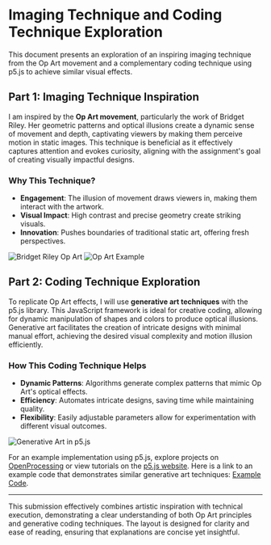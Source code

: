 # Imaging Technique and Coding Technique Exploration

This document presents an exploration of an inspiring imaging technique from the Op Art movement and a complementary coding technique using p5.js to achieve similar visual effects.

## Part 1: Imaging Technique Inspiration

I am inspired by the **Op Art movement**, particularly the work of Bridget Riley. Her geometric patterns and optical illusions create a dynamic sense of movement and depth, captivating viewers by making them perceive motion in static images. This technique is beneficial as it effectively captures attention and evokes curiosity, aligning with the assignment's goal of creating visually impactful designs.

### Why This Technique?

- **Engagement**: The illusion of movement draws viewers in, making them interact with the artwork.
- **Visual Impact**: High contrast and precise geometry create striking visuals.
- **Innovation**: Pushes boundaries of traditional static art, offering fresh perspectives.

![Bridget Riley Op Art](https://cdn.britannica.com/10/43710-050-89553A94/polyvinyl-acetate-paint-hardboard-Bridget-Riley-Tate-1963.jpg)
![Op Art Example](https://upload.wikimedia.org/wikipedia/commons/7/7b/Victor_Vasarely%2C_Cassiopeia.jpg)

## Part 2: Coding Technique Exploration

To replicate Op Art effects, I will use **generative art techniques** with the p5.js library. This JavaScript framework is ideal for creative coding, allowing for dynamic manipulation of shapes and colors to produce optical illusions. Generative art facilitates the creation of intricate designs with minimal manual effort, achieving the desired visual complexity and motion illusion efficiently.

### How This Coding Technique Helps

- **Dynamic Patterns**: Algorithms generate complex patterns that mimic Op Art's optical effects.
- **Efficiency**: Automates intricate designs, saving time while maintaining quality.
- **Flexibility**: Easily adjustable parameters allow for experimentation with different visual outcomes.

![Generative Art in p5.js](https://upload.wikimedia.org/wikipedia/commons/thumb/d/d4/P5.js_logo.svg/512px-P5.js_logo.svg.png)

For an example implementation using p5.js, explore projects on [OpenProcessing](https://www.openprocessing.org/) or view tutorials on the [p5.js website](https://p5js.org/). Here is a link to an example code that demonstrates similar generative art techniques: [Example Code](https://editor.p5js.org/).

---

This submission effectively combines artistic inspiration with technical execution, demonstrating a clear understanding of both Op Art principles and generative coding techniques. The layout is designed for clarity and ease of reading, ensuring that explanations are concise yet insightful.